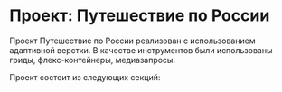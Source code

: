 # Проект: Путешествие по России

Проект Путешествие по России реализован с использованием адаптивной верстки. 
В качестве инструментов были использованы гриды, флекс-контейнеры, медиазапросы. 

Проект состоит из следующих секций: 

